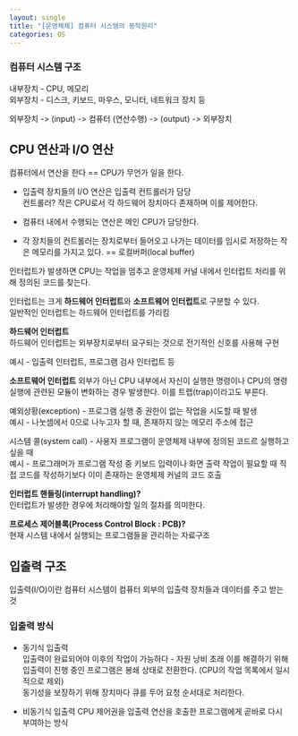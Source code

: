 ```yaml
---
layout: single
title: "[운영체제] 컴퓨터 시스템의 동작원리"
categories: OS
---
```


### 컴퓨터 시스템 구조

내부장치 - CPU, 메모리  
외부장치 - 디스크, 키보드, 마우스, 모니터, 네트워크 장치 등

외부장치 -> (input) -> 컴퓨터 (연산수행) -> (output) -> 외부장치

## CPU 연산과 I/O 연산

컴퓨터에서 연산을 한다 == CPU가 무언가 일을 한다.

- 입출력 장치들의 I/O 연산은 입출력 컨트롤러가 담당  
  컨트롤러? 작은 CPU로서 각 하드웨어 장치마다 존재하며 이를 제어한다.

- 컴퓨터 내에서 수행되는 연산은 메인 CPU가 담당한다.

- 각 장치들의 컨트롤러는 장치로부터 들어오고 나가는 데이터를 임시로 저장하는 작은 메모리를 가지고 있다. == 로컬버퍼(local buffer)

인터럽트가 발생하면 CPU는 작업을 멈추고 운영체제 커널 내에서 인터럽트 처리를 위해 정의된 코드를 찾는다.

인터럽트는 크게 <b>하드웨어 인터럽트</b>와 <b>소프트웨어 인터럽트</b>로 구분할 수 있다.  
일반적인 인터럽트는 하드웨어 인터럽트를 가리킴

<b>하드웨어 인터럽트</b>  
하드웨어 인터럽트는 외부장치로부터 요구되는 것으로 전기적인 신호를 사용해 구현

예시 - 입출력 인터럽트, 프로그램 검사 인터럽트 등

<b>소프트웨어 인터럽트</b>
외부가 아닌 CPU 내부에서 자신이 실행한 명령이나 CPU의 명령 실행에 관련된 모듈이 변화하는 경우 발생한다. 이를 트랩(trap)이라고도 부른다.

예외상황(exception) - 프로그램 실행 중 권한이 없는 작업을 시도할 때 발생  
예시 - 나눗셈에서 0으로 나누고자 할 때, 존재하지 않는 메모리 주소에 접근

시스템 콜(system call) - 사용자 프로그램이 운영체제 내부에 정의된 코드르 실행하고 싶을 때  
예시 - 프로그래머가 프로그램 작성 중 키보드 입력이나 화면 출력 작업이 필요할 때 직접 코드를 작성하기보다 이미 존재하는 운영체제 커널의 코드 호출

<b>인터럽트 핸들링(interrupt handling)?</b>  
인터럽트가 발생한 경우에 처리해야할 일의 절차를 의미한다.

<b>프로세스 제어블록(Process Control Block : PCB)?</b>  
현재 시스템 내에서 실행되는 프로그램들을 관리하는 자료구조

## 입출력 구조

입출력(I/O)이란 컴퓨터 시스템이 컴퓨터 외부의 입출력 장치들과 데이터를 주고 받는 것

### 입출력 방식

- 동기식 입출력  
  입출력이 완료되어야 이후의 작업이 가능하다 - 자원 낭비 초래
  이를 해결하기 위해 입출력이 진행 중인 프로그램은 봉쇄 상태로 전환한다. (CPU의 작업 목록에서 일시적으로 제외)  
  동기성을 보장하기 위해 장치마다 큐를 두어 요청 순서대로 처리한다.

- 비동기식 입출력
  CPU 제어권을 입출력 연산을 호출한 프로그램에게 곧바로 다시 부여하는 방식

